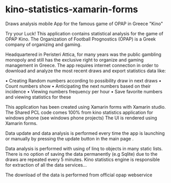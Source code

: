 # kino-statistics-xamarin-forms
Draws analysis mobile App for the famous game of OPAP in Greece "Kino" 

Try your Luck! This application contains statistical analysis for the game of OPAP Kino. The
Organization of Football Prognostics (OPAP) is a Greek company of organizing and gaming.

Headquartered in Peristeri Attica, for many years was the public gambling monopoly and still
has the exclusive right to organize and gaming management in Greece.
The app requires internet connection in order to download and analyze the most recent
draws and export statistics data like:

• Creating Random numbers according to possibility draw in next draws
• Count numbers show
• Anticipating the next numbers based on their incidence
• Viewing numbers frequency per hour
• Save favorite numbers and viewing statistics for these

This application has been created using Xamarin forms with Xamarin studio. The Shared PCL
code comes 100% from kino statistics application for windows phone (see windows phone
projects) The UI is rendered using Xamarin forms.

Data update and data analysis is performed every time the app is launching or manually by
pressing the update button in the main page .

Data analysis is performed with using of linq to objects in many static lists. There is no option
of saving the data permanently (e.g Sqlite) due to the draws are repeated every 5 minutes.
Kino statistics engine is responsible for extraction of all the data services…

The download of the data is performed from official opap webservice
